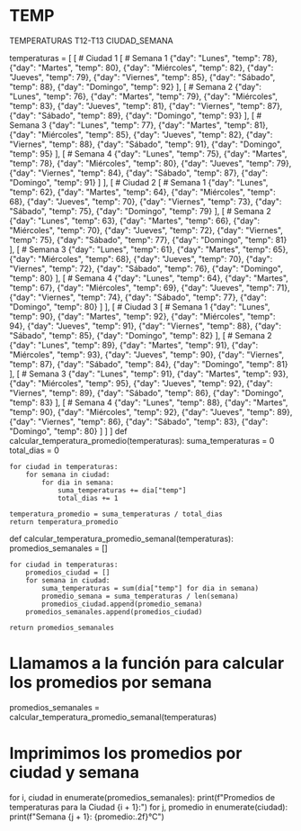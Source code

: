 # TEMP
TEMPERATURAS T12-T13 CIUDAD_SEMANA

temperaturas = [
    [   # Ciudad 1
        [   # Semana 1
            {"day": "Lunes", "temp": 78},
            {"day": "Martes", "temp": 80},
            {"day": "Miércoles", "temp": 82},
            {"day": "Jueves", "temp": 79},
            {"day": "Viernes", "temp": 85},
            {"day": "Sábado", "temp": 88},
            {"day": "Domingo", "temp": 92}
        ],
        [   # Semana 2
            {"day": "Lunes", "temp": 76},
            {"day": "Martes", "temp": 79},
            {"day": "Miércoles", "temp": 83},
            {"day": "Jueves", "temp": 81},
            {"day": "Viernes", "temp": 87},
            {"day": "Sábado", "temp": 89},
            {"day": "Domingo", "temp": 93}
        ],
        [   # Semana 3
            {"day": "Lunes", "temp": 77},
            {"day": "Martes", "temp": 81},
            {"day": "Miércoles", "temp": 85},
            {"day": "Jueves", "temp": 82},
            {"day": "Viernes", "temp": 88},
            {"day": "Sábado", "temp": 91},
            {"day": "Domingo", "temp": 95}
        ],
        [   # Semana 4
            {"day": "Lunes", "temp": 75},
            {"day": "Martes", "temp": 78},
            {"day": "Miércoles", "temp": 80},
            {"day": "Jueves", "temp": 79},
            {"day": "Viernes", "temp": 84},
            {"day": "Sábado", "temp": 87},
            {"day": "Domingo", "temp": 91}
        ]
    ],
    [   # Ciudad 2
        [   # Semana 1
            {"day": "Lunes", "temp": 62},
            {"day": "Martes", "temp": 64},
            {"day": "Miércoles", "temp": 68},
            {"day": "Jueves", "temp": 70},
            {"day": "Viernes", "temp": 73},
            {"day": "Sábado", "temp": 75},
            {"day": "Domingo", "temp": 79}
        ],
        [   # Semana 2
            {"day": "Lunes", "temp": 63},
            {"day": "Martes", "temp": 66},
            {"day": "Miércoles", "temp": 70},
            {"day": "Jueves", "temp": 72},
            {"day": "Viernes", "temp": 75},
            {"day": "Sábado", "temp": 77},
            {"day": "Domingo", "temp": 81}
        ],
        [   # Semana 3
            {"day": "Lunes", "temp": 61},
            {"day": "Martes", "temp": 65},
            {"day": "Miércoles", "temp": 68},
            {"day": "Jueves", "temp": 70},
            {"day": "Viernes", "temp": 72},
            {"day": "Sábado", "temp": 76},
            {"day": "Domingo", "temp": 80}
        ],
        [   # Semana 4
            {"day": "Lunes", "temp": 64},
            {"day": "Martes", "temp": 67},
            {"day": "Miércoles", "temp": 69},
            {"day": "Jueves", "temp": 71},
            {"day": "Viernes", "temp": 74},
            {"day": "Sábado", "temp": 77},
            {"day": "Domingo", "temp": 80}
        ]
    ],
    [   # Ciudad 3
        [   # Semana 1
            {"day": "Lunes", "temp": 90},
            {"day": "Martes", "temp": 92},
            {"day": "Miércoles", "temp": 94},
            {"day": "Jueves", "temp": 91},
            {"day": "Viernes", "temp": 88},
            {"day": "Sábado", "temp": 85},
            {"day": "Domingo", "temp": 82}
        ],
        [   # Semana 2
            {"day": "Lunes", "temp": 89},
            {"day": "Martes", "temp": 91},
            {"day": "Miércoles", "temp": 93},
            {"day": "Jueves", "temp": 90},
            {"day": "Viernes", "temp": 87},
            {"day": "Sábado", "temp": 84},
            {"day": "Domingo", "temp": 81}
        ],
        [   # Semana 3
            {"day": "Lunes", "temp": 91},
            {"day": "Martes", "temp": 93},
            {"day": "Miércoles", "temp": 95},
            {"day": "Jueves", "temp": 92},
            {"day": "Viernes", "temp": 89},
            {"day": "Sábado", "temp": 86},
            {"day": "Domingo", "temp": 83}
        ],
        [   # Semana 4
            {"day": "Lunes", "temp": 88},
            {"day": "Martes", "temp": 90},
            {"day": "Miércoles", "temp": 92},
            {"day": "Jueves", "temp": 89},
            {"day": "Viernes", "temp": 86},
            {"day": "Sábado", "temp": 83},
            {"day": "Domingo", "temp": 80}
        ]
    ]
]
def calcular_temperatura_promedio(temperaturas):
    suma_temperaturas = 0
    total_dias = 0

    for ciudad in temperaturas:
        for semana in ciudad:
            for dia in semana:
                suma_temperaturas += dia["temp"]
                total_dias += 1

    temperatura_promedio = suma_temperaturas / total_dias
    return temperatura_promedio



def calcular_temperatura_promedio_semanal(temperaturas):
    promedios_semanales = []

    for ciudad in temperaturas:
        promedios_ciudad = []
        for semana in ciudad:
            suma_temperaturas = sum(dia["temp"] for dia in semana)
            promedio_semana = suma_temperaturas / len(semana)
            promedios_ciudad.append(promedio_semana)
        promedios_semanales.append(promedios_ciudad)

    return promedios_semanales

# Llamamos a la función para calcular los promedios por semana
promedios_semanales = calcular_temperatura_promedio_semanal(temperaturas)

# Imprimimos los promedios por ciudad y semana
for i, ciudad in enumerate(promedios_semanales):
    print(f"Promedios de temperaturas para la Ciudad {i + 1}:")
    for j, promedio in enumerate(ciudad):
        print(f"Semana {j + 1}: {promedio:.2f}°C")
